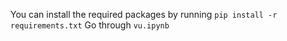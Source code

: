 You can install the required packages by running `pip install -r requirements.txt`
Go through `vu.ipynb`